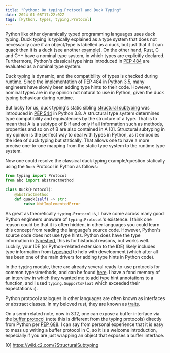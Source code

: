 ```yaml
---
title: "Python: On typing.Protocol and Duck Typing"
date: 2024-01-08T17:22:02Z
tags: [Python, types, typing.Protocol]
---
```


Python like other dynamically typed programming languages uses duck typing. Duck typing is typically explained as a type system that does not necessarily care if an object/type is labelled as a duck, but just that if it can quack then it is a duck (see another [example](https://en.wikipedia.org/wiki/Duck_typing#Example)). On the other hand, Rust, C and C++ have a nominal type system, in which types are explicitly declared. Furthermore, Python's classical type hints introduced in [PEP 484](https://peps.python.org/pep-0484/) are evaluated as a nominal type system.

Duck typing is dynamic, and the compatibility of types is checked during runtime. Since the implementation of [PEP 484](https://peps.python.org/pep-0484/) in Python 3.5, many engineers have slowly been adding type hints to their code. However, nominal types are in my opinion not natural to use in Python, given the duck typing behaviour during runtime. 

But lucky for us, duck typing's static sibling [structural subtyping](https://en.wikipedia.org/wiki/Structural_type_system) was introduced in [PEP 544](https://peps.python.org/pep-0544/) in Python 3.8. A structural type system determines type compatibility and equivalences by the structure of a type. That is to mean that A is a subtype of B if and only if all information such as methods, properties and so on of B are also contained in A [0]. Structural subtyping in my opinion is the perfect way to deal with types in Python, as it embodies the idea of duck typing but statically. That allows one to have a more precise one-to-one mapping from the static type system to the runtime type system. 

Now one could resolve the classical duck typing example/question statically using the `Duck` Protocol in Python as follows:

```python
from typing import Protocol
from abc import abstractmethod

class Duck(Protocol):
    @abstractmethod
    def quack(self) -> str:
        raise NotImplementedError
```

As great as theoretically `typing.Protocol` is, I have come across many good Python engineers unaware of `typing.Protocol`'s existence. I think one reason could be that it is often hidden, in other languages you could learn this concept from reading the language's source code. However, Python's source code does not use type hints. Python does have the type information in [typeshed](https://github.com/python/typeshed), this is for historical reasons, but works well. Luckily, your IDE (or Python-related extension to the IDE) likely includes type information from [typeshed](https://github.com/python/typeshed) to help with development (which after all has been one of the main drivers for adding type hints in Python code). 

In the `typing` module, there are already several ready-to-use protocols for common types/methods, and can be found [here](https://docs.python.org/3/library/typing.html#protocols). I have a fond memory of an interview in which they wanted me to add type hint annotations to a function, and I used `typing.SupportsFloat` which exceeded their expectations :).

Python protocol analogues in other languages are often known as interfaces or abstract classes. In my beloved rust, they are known as [traits](https://doc.rust-lang.org/book/ch10-02-traits.html).

On a semi-related note, now in 3.12, one can expose a buffer interface via the [buffer protocol](https://docs.python.org/3/c-api/buffer.html) (note this is different from the typing protocols) directly from Python per [PEP 688](https://peps.python.org/pep-0688/). I can say from personal experience that it is easy to mess up writing a buffer protocol in C, so it is a welcome introduction, especially if you are just wrapping an object that exposes a buffer interface.

[0] https://wiki.c2.com/?StructuralSubtyping
